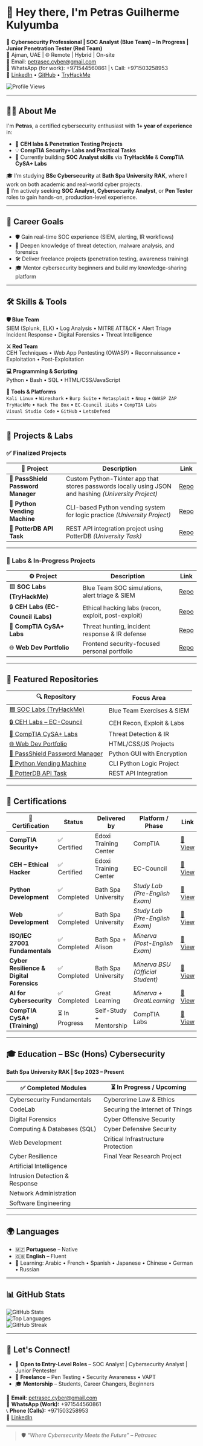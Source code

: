 # 👋 Hey there, I'm Petras Guilherme Kulyumba

🎯 **Cybersecurity Professional | SOC Analyst (Blue Team) – In Progress | Junior Penetration Tester (Red Team)**  
📍 Ajman, UAE | 🌐 Remote | Hybrid | On-site  
📩 Email: petrasec.cyber@gmail.com  
📱 WhatsApp (for work): +971544560861 | 📞 Call: +971503258953  
🔗 [LinkedIn](https://www.linkedin.com/in/petras-cyber) • [GitHub](https://github.com/Petrasec2025) • [TryHackMe](https://tryhackme.com/p/PetrasCyber)

![Profile Views](https://komarev.com/ghpvc/?username=Petrasec2025&color=blueviolet)

---

## 👨‍💻 About Me

I'm **Petras**, a certified cybersecurity enthusiast with **1+ year of experience** in:

- 🔐 **CEH labs & Penetration Testing Projects**  
- 💡 **CompTIA Security+ Labs and Practical Tasks**  
- 🧪 Currently building **SOC Analyst skills** via **TryHackMe** & **CompTIA CySA+ Labs**

🎓 I’m studying **BSc Cybersecurity** at **Bath Spa University RAK**, where I work on both academic and real-world cyber projects.  
🔭 I’m actively seeking **SOC Analyst, Cybersecurity Analyst**, or **Pen Tester** roles to gain hands-on, production-level experience.

---

## 🚀 Career Goals

- 🛡️ Gain real-time SOC experience (SIEM, alerting, IR workflows)  
- 🧠 Deepen knowledge of threat detection, malware analysis, and forensics  
- 🛠️ Deliver freelance projects (penetration testing, awareness training)  
- 🎓 Mentor cybersecurity beginners and build my knowledge-sharing platform

---

## 🛠️ Skills & Tools

**🛡️ Blue Team**  
SIEM (Splunk, ELK) • Log Analysis • MITRE ATT&CK • Alert Triage  
Incident Response • Digital Forensics • Threat Intelligence  

**⚔️ Red Team**  
CEH Techniques • Web App Pentesting (OWASP) • Reconnaissance • Exploitation • Post-Exploitation

**💻 Programming & Scripting**  
Python • Bash • SQL • HTML/CSS/JavaScript  

**🔧 Tools & Platforms**  
`Kali Linux` • `Wireshark` • `Burp Suite` • `Metasploit` • `Nmap` • `OWASP ZAP`  
`TryHackMe` • `Hack The Box` • `EC-Council iLabs` • `CompTIA Labs`  
`Visual Studio Code` • `GitHub` • `LetsDefend`

---

## 🔬 Projects & Labs

### ✅ Finalized Projects

| 💼 Project | Description | Link |
|-----------|-------------|------|
| 🔐 **PassShield Password Manager** | Custom Python-Tkinter app that stores passwords locally using JSON and hashing *(University Project)* | [Repo](https://github.com/Petrasec2025/passshield-manager) |
| 🐍 **Python Vending Machine** | CLI-based Python vending system for logic practice *(University Project)* | [Repo](https://github.com/Bath-Spa-Students/utility-app-Percyana552/tree/main) |
| 📂 **PotterDB API Task** | REST API integration project using PotterDB *(University Task)* | [Repo](https://drive.google.com/file/d/1QpqkEr8zJ3x2h3kyxKokWQuTyWD90hdC/view?usp=sharing) |

---

### 🔄 Labs & In-Progress Projects

| ⚙️ Project | Description | Link |
|-----------|-------------|------|
| 🟦 **SOC Labs (TryHackMe)** | Blue Team SOC simulations, alert triage & SIEM | [Repo](https://github.com/Petrasec2025/soc-labs) |
| 🔒 **CEH Labs (EC-Council iLabs)** | Ethical hacking labs (recon, exploit, post-exploit) | [Repo](https://github.com/Petrasec2025/ceh-ilabs) |
| 🔧 **CompTIA CySA+ Labs** | Threat hunting, incident response & IR defense | [Repo](https://github.com/Petrasec2025/cysa-labs) |
| 🌐 **Web Dev Portfolio** | Frontend security-focused personal portfolio | [Repo](https://github.com/Petrasec2025/web-portfolio) |

---

## 📌 Featured Repositories

| 🔍 Repository | Focus Area |
|--------------|------------|
| [🟦 SOC Labs (TryHackMe)](https://github.com/Petrasec2025/soc-labs) | Blue Team Exercises & SIEM |
| [🔒 CEH Labs – EC-Council](https://github.com/Petrasec2025/ceh-ilabs) | CEH Recon, Exploit & Labs |
| [🔧 CompTIA CySA+ Labs](https://github.com/Petrasec2025/cysa-labs) | Threat Detection & IR |
| [🌐 Web Dev Portfolio](https://github.com/Petrasec2025/web-portfolio) | HTML/CSS/JS Projects |
| [🔐 PassShield Password Manager](https://github.com/Petrasec2025/passshield-manager) | Python GUI with Encryption |
| [🐍 Python Vending Machine](https://github.com/Bath-Spa-Students/utility-app-Percyana552/tree/main) | CLI Python Logic Project |
| [📂 PotterDB API Task](https://drive.google.com/file/d/1QpqkEr8zJ3x2h3kyxKokWQuTyWD90hdC/view?usp=sharing) | REST API Integration |

---

## 📜 Certifications

| 🧾 Certification | Status | Delivered by | Platform / Phase | Link |
|------------------|--------|---------------|------------------|------|
| **CompTIA Security+** | ✅ Certified | Edoxi Training Center | CompTIA | [🔗 View](https://www.credly.com/badges/e84b2ae0-2e47-4e12-a510-cc27d2e3d2b3) |
| **CEH – Ethical Hacker** | ✅ Certified | Edoxi Training Center | EC-Council | [🔗 View](https://www.credly.com/badges/2f44e875-038e-4a00-b25e-b3220fbd3ff2) |
| **Python Development** | ✅ Completed | Bath Spa University | *Study Lab (Pre-English Exam)* | [🔗 View](https://github.com/Petrasec2025/certificates/blob/main/Python_Development.pdf) |
| **Web Development** | ✅ Completed | Bath Spa University | *Study Lab (Pre-English Exam)* | [🔗 View](https://github.com/Petrasec2025/certificates/blob/main/Web_Development.pdf) |
| **ISO/IEC 27001 Fundamentals** | ✅ Completed | Bath Spa + Alison | *Minerva (Post-English Exam)* | [🔗 View](https://alison.com/certification/check/7560610613473) |
| **Cyber Resilience & Digital Forensics** | ✅ Completed | Bath Spa University | *Minerva BSU (Official Student)* | [🔗 View](https://github.com/Petrasec2025/certificates/blob/main/Cyber_Resilience_DF.pdf) |
| **AI for Cybersecurity** | ✅ Completed | Great Learning | *Minerva + GreatLearning* | [🔗 View](https://olympus.mygreatlearning.com/courses/128701/certificate) |
| **CompTIA CySA+ (Training)** | ⏳ In Progress | Self-Study + Mentorship | CompTIA Labs | [🔗 View](https://www.comptia.org/certifications/cybersecurity-analyst) |

---

## 🎓 Education – BSc (Hons) Cybersecurity  
**Bath Spa University RAK | Sep 2023 – Present**

| ✅ Completed Modules | ⏳ In Progress / Upcoming |
|----------------------|---------------------------|
| Cybersecurity Fundamentals | Cybercrime Law & Ethics |
| CodeLab | Securing the Internet of Things |
| Digital Forensics | Cyber Offensive Security |
| Computing & Databases (SQL) | Cyber Defensive Security |
| Web Development | Critical Infrastructure Protection |
| Cyber Resilience | Final Year Research Project |
| Artificial Intelligence | |
| Intrusion Detection & Response | |
| Network Administration | |
| Software Engineering | |

---

## 🌍 Languages

- 🇲🇿 **Portuguese** – Native  
- 🇬🇧 **English** – Fluent  
- 🧠 Learning: Arabic • French • Spanish • Japanese • Chinese • German • Russian

---

## 📊 GitHub Stats

![GitHub Stats](https://github-readme-stats.vercel.app/api?username=Petrasec2025&show_icons=true&theme=radical)  
![Top Languages](https://github-readme-stats.vercel.app/api/top-langs/?username=Petrasec2025&layout=compact&theme=radical)  
![GitHub Streak](https://streak-stats.demolab.com?user=Petrasec2025&theme=radical)

---

## 🤝 Let's Connect!

- 💼 **Open to Entry-Level Roles** – SOC Analyst | Cybersecurity Analyst | Junior Pentester  
- 🧪 **Freelance** – Pen Testing • Security Awareness • VAPT  
- 🎓 **Mentorship** – Students, Career Changers, Beginners

📩 **Email:** petrasec.cyber@gmail.com  
📱 **WhatsApp (Work):** +971544560861  
📞 **Phone (Calls):** +971503258953  
🔗 [LinkedIn](https://www.linkedin.com/in/petras-cyber)

---

> 🛡️ *“Where Cybersecurity Meets the Future” – Petrasec*


